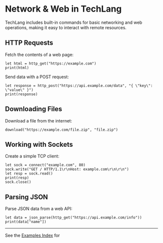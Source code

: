# Network & Web in TechLang

TechLang includes built-in commands for basic networking and web operations, making it easy to interact with remote resources.

## HTTP Requests

Fetch the contents of a web page:

```techlang
let html = http_get("https://example.com")
print(html)
```

Send data with a POST request:

```techlang
let response = http_post("https://api.example.com/data", "{ \"key\": \"value\" }")
print(response)
```

## Downloading Files

Download a file from the internet:

```techlang
download("https://example.com/file.zip", "file.zip")
```

## Working with Sockets

Create a simple TCP client:

```techlang
let sock = connect("example.com", 80)
sock.write("GET / HTTP/1.1\r\nHost: example.com\r\n\r\n")
let resp = sock.read()
print(resp)
sock.close()
```

## Parsing JSON

Parse JSON data from a web API:

```techlang
let data = json_parse(http_get("https://api.example.com/info"))
print(data["name"])
```

---

See the [Examples Index](examples.md) for